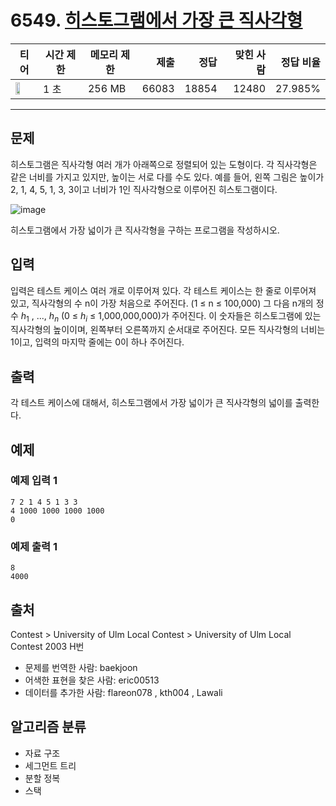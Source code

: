 # 6549. [히스토그램에서 가장 큰 직사각형](https://www.acmicpc.net/problem/6549)

| 티어 | 시간 제한 | 메모리 제한 | 제출 | 정답 | 맞힌 사람 | 정답 비율 |
|---|---|---|---:|---:|---:|---:|
| <img src="https://static.solved.ac/tier_small/16.svg" width="50%" /> | 1 초 | 256 MB | 66083 | 18854 | 12480 | 27.985% |

---

## 문제

히스토그램은 직사각형 여러 개가 아래쪽으로 정렬되어 있는 도형이다. 각 직사각형은 같은 너비를 가지고 있지만, 높이는 서로 다를 수도 있다. 예를 들어, 왼쪽 그림은 높이가 2, 1, 4, 5, 1, 3, 3이고 너비가 1인 직사각형으로 이루어진 히스토그램이다.

![image](https://www.acmicpc.net/upload/images/histogram.png)

히스토그램에서 가장 넓이가 큰 직사각형을 구하는 프로그램을 작성하시오.

## 입력

입력은 테스트 케이스 여러 개로 이루어져 있다. 각 테스트 케이스는 한 줄로 이루어져 있고, 직사각형의 수 n이 가장 처음으로 주어진다. (1 ≤ n ≤ 100,000) 그 다음 n개의 정수 $h_{1}$
, ..., $h_{n}$
(0 ≤ $h_{i}$
≤ 1,000,000,000)가 주어진다. 이 숫자들은 히스토그램에 있는 직사각형의 높이이며, 왼쪽부터 오른쪽까지 순서대로 주어진다. 모든 직사각형의 너비는 1이고, 입력의 마지막 줄에는 0이 하나 주어진다.

## 출력

각 테스트 케이스에 대해서, 히스토그램에서 가장 넓이가 큰 직사각형의 넓이를 출력한다.

## 예제

### 예제 입력 1

```
7 2 1 4 5 1 3 3
4 1000 1000 1000 1000
0
```

### 예제 출력 1

```
8
4000
```

## 출처

Contest
\> 
University of Ulm Local Contest
\> 
University of Ulm Local Contest 2003
H번

- 문제를 번역한 사람: baekjoon
- 어색한 표현을 찾은 사람: eric00513
- 데이터를 추가한 사람: flareon078 , kth004 , Lawali

## 알고리즘 분류

- 자료 구조
- 세그먼트 트리
- 분할 정복
- 스택

